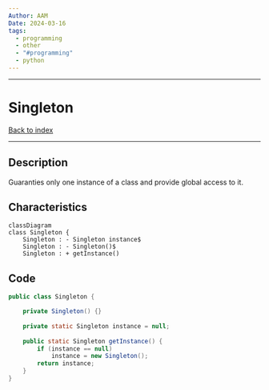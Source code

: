 ```yaml
---
Author: AAM
Date: 2024-03-16
tags:
  - programming
  - other
  - "#programming"
  - python
---
```

---
# Singleton

[Back to index](../PATTERNS.md)

---

## Description

Guaranties only one instance of a class and provide global access to it.

## Characteristics

```mermaid
classDiagram
class Singleton {
	Singleton : - Singleton instance$
	Singleton : - Singleton()$
	Singleton : + getInstance()
```
## Code

```java
public class Singleton { 

	private Singleton() {}
	
	private static Singleton instance = null;
	
	public static Singleton getInstance() {
		if (instance == null)
			instance = new Singleton();
		return instance;
	}
}
```